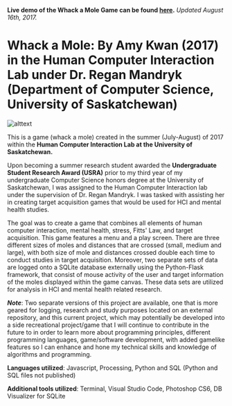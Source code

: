 **Live demo of the Whack a Mole Game can be found [here](https://a-kkwan.github.io/HCI-Whack-a-Mole-Project/).** _Updated August 16th, 2017._

# Whack a Mole: By Amy Kwan (2017) in the Human Computer Interaction Lab under Dr. Regan Mandryk (Department of Computer Science, University of Saskatchewan)

![alttext](https://github.com/a-kkwan/Whack-a-Mole-Project-HCI-/blob/master/screenshot_hci_wam.png)

This is a game (whack a mole) created in the summer (July-August) of 2017 within the **Human Computer Interaction Lab at the University of Saskatchewan.**

Upon becoming a summer research student awarded the **Undergraduate Student Research Award (USRA)** prior to my third year of my undergraduate Computer Science honors degree at the University of Saskatchewan, I was assigned to the Human Computer Interaction lab under the supervision of Dr. Regan Mandryk. I was tasked with assisting her in creating target acquisition games that would be used for HCI and mental health studies. 

The goal was to create a game that combines all elements of human computer interaction, mental health, stress, Fitts' Law, and target acquisition. This game features a menu and a play screen. There are three different sizes of moles and distances that are crossed (small, medium and large), with both size of mole and distances crossed double each time to conduct studies in target acquisition. Moreover, two separate sets of data are logged onto a SQLite database externally using the Python-Flask framework, that consist of mouse activity of the user and target information of the moles displayed within the game canvas. These data sets are utilized for analysis in HCI and mental health related research. 

**_Note_**: Two separate versions of this project are available, one that is more geared for logging, research and study purposes located on an external repository, and this current project, which may potentially be developed into a side recreational project/game that I will continue to contribute in the future to in order to learn more about programming principles, different programming languages, game/software development, with added gamelike features so I can enhance and hone my technical skills and knowledge of algorithms and programming.  

**Languages utilized**: Javascript, Processing, Python and SQL (Python and SQL files not published)

**Additional tools utilized**: Terminal, Visual Studio Code, Photoshop CS6, DB Visualizer for SQLite 
